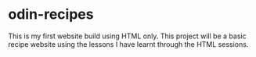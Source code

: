# odin-recipes
This is my first website build using HTML only. This project will be a basic recipe website using the lessons I have learnt through the HTML sessions. 